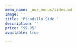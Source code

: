 ```yaml
---
menu_name: _our_menus/sides.md
image: ''
title: 'Picadillo Side '
description: ''
price: "$5.95"
available: true

---
```

